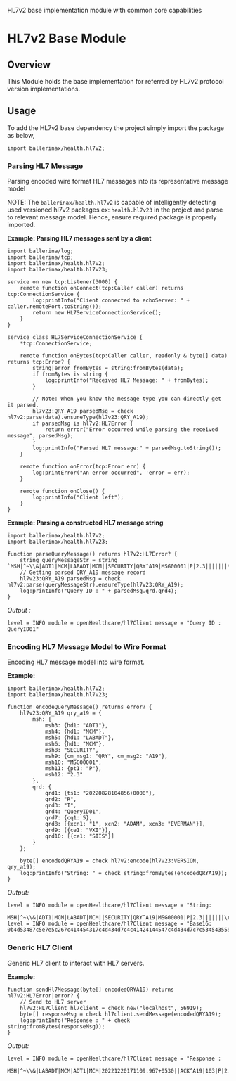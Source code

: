 HL7v2 base implementation module with common core capabilities

# HL7v2 Base Module

## Overview
This Module holds the base implementation for referred by HL7v2 protocol version implementations. 

## Usage
To add the HL7v2 base dependency the project simply import the package as below,
```ballerina
import ballerinax/health.hl7v2;
```

### Parsing HL7 Message
Parsing encoded wire format HL7 messages into its representative message model

NOTE: The `ballerinax/health.hl7v2` is capable of intelligently detecting used versioned hl7v2 packages 
ex: `health.hl7v23` in the project and parse to relevant message model. Hence, ensure required package is properly 
imported.

**Example: Parsing HL7 messages sent by a client**
```ballerina
import ballerina/log;
import ballerina/tcp;
import ballerinax/health.hl7v2;
import ballerinax/health.hl7v23;

service on new tcp:Listener(3000) {
    remote function onConnect(tcp:Caller caller) returns tcp:ConnectionService {
        log:printInfo("Client connected to echoServer: " + caller.remotePort.toString());
        return new HL7ServiceConnectionService();
    }
}

service class HL7ServiceConnectionService {
    *tcp:ConnectionService;

    remote function onBytes(tcp:Caller caller, readonly & byte[] data) returns tcp:Error? {
        string|error fromBytes = string:fromBytes(data);
        if fromBytes is string {
            log:printInfo("Received HL7 Message: " + fromBytes);
        }

        // Note: When you know the message type you can directly get it parsed.
        hl7v23:QRY_A19 parsedMsg = check hl7v2:parse(data).ensureType(hl7v23:QRY_A19);
        if parsedMsg is hl7v2:HL7Error {
            return error("Error occurred while parsing the received message", parsedMsg);
        }
        log:printInfo("Parsed HL7 message:" + parsedMsg.toString());
    }

    remote function onError(tcp:Error err) {
        log:printError("An error occurred", 'error = err);
    }

    remote function onClose() {
        log:printInfo("Client left");
    }
}
```

**Example: Parsing a constructed HL7 message string**
```ballerina
import ballerinax/health.hl7v2;
import ballerinax/health.hl7v23;

function parseQueryMessage() returns hl7v2:HL7Error? {
    string queryMessageStr = string `MSH|^~\\&|ADT1|MCM|LABADT|MCM||SECURITY|QRY^A19|MSG00001|P|2.3|||||||${"\r"}QRD|20220828104856+0000|R|I|QueryID01|||5.0|1^ADAM^EVERMAN^^|VXI|SIIS|`;
    // Getting parsed QRY_A19 message record
    hl7v23:QRY_A19 parsedMsg = check hl7v2:parse(queryMessageStr).ensureType(hl7v23:QRY_A19);
    log:printInfo("Query ID : " + parsedMsg.qrd.qrd4);
}
```
*Output :*
```
level = INFO module = openHealthcare/hl7Client message = "Query ID : QueryID01"
```

### Encoding HL7 Message Model to Wire Format
Encoding HL7 message model into wire format.

**Example:**
```ballerina
import ballerinax/health.hl7v2;
import ballerinax/health.hl7v23;

function encodeQueryMessage() returns error? {
    hl7v23:QRY_A19 qry_a19 = {
        msh: {
            msh3: {hd1: "ADT1"},
            msh4: {hd1: "MCM"},
            msh5: {hd1: "LABADT"},
            msh6: {hd1: "MCM"},
            msh8: "SECURITY",
            msh9: {cm_msg1: "QRY", cm_msg2: "A19"},
            msh10: "MSG00001",
            msh11: {pt1: "P"},
            msh12: "2.3"
        },
        qrd: {
            qrd1: {ts1: "20220828104856+0000"},
            qrd2: "R",
            qrd3: "I",
            qrd4: "QueryID01",
            qrd7: {cq1: 5},
            qrd8: [{xcn1: "1", xcn2: "ADAM", xcn3: "EVERMAN"}],
            qrd9: [{ce1: "VXI"}],
            qrd10: [{ce1: "SIIS"}]    
        }
    };

    byte[] encodedQRYA19 = check hl7v2:encode(hl7v23:VERSION, qry_a19);
    log:printInfo("String: " + check string:fromBytes(encodedQRYA19));
}
```
*Output:*
```
level = INFO module = openHealthcare/hl7Client message = "String: 
           MSH|^~\\&|ADT1|MCM|LABADT|MCM||SECURITY|QRY^A19|MSG00001|P|2.3|||||||\rQRD|20220828104856+0000|R|I|QueryID01|||5.0|1^ADAM^EVERMAN^^|VXI|SIIS|\r\r"
level = INFO module = openHealthcare/hl7Client message = "Base16: 0b4d53487c5e7e5c267c414454317c4d434d7c4c41424144547c4d434d7c7c53454355524954597c5152595e4131397c4d534730303030317c507c322e337c7c7c7c7c7c7c0d5152447c32303232303832383130343835362b303030307c527c497c5175657279494430317c7c7c352e307c315e4144414d5e455645524d414e5e5e7c5658497c534949537c0d1c0d"
```

### Generic HL7 Client
Generic HL7 client to interact with HL7 servers.

**Example:**
```ballerina
function sendHl7Message(byte[] encodedQRYA19) returns hl7v2:HL7Error|error? {
    // Send to HL7 server
    hl7v2:HL7Client hl7client = check new("localhost", 56919);
    byte[] responseMsg = check hl7client.sendMessage(encodedQRYA19);
    log:printInfo("Response : " + check string:fromBytes(responseMsg));
}
```
*Output:*
```
level = INFO module = openHealthcare/hl7Client message = "Response : 
           MSH|^~\\&|LABADT|MCM|ADT1|MCM|20221220171109.967+0530||ACK^A19|103|P|2.3\rMSA|AA|MSG00001\r\r"
```